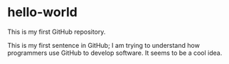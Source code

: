 # hello-world
This is my first GitHub repository.

This is my first sentence in GitHub; I am trying to understand how programmers use GitHub to develop software. It seems to be a cool idea.
